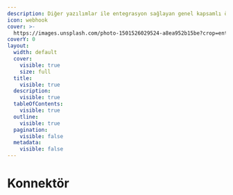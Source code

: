 ```yaml
---
description: Diğer yazılımlar ile entegrasyon sağlayan genel kapsamlı özelliktir.
icon: webhook
cover: >-
  https://images.unsplash.com/photo-1501526029524-a8ea952b15be?crop=entropy&cs=srgb&fm=jpg&ixid=M3wxOTcwMjR8MHwxfHNlYXJjaHw4fHxpbnRlZ3JhdGlvbnxlbnwwfHx8fDE3NDYzOTYxMjV8MA&ixlib=rb-4.0.3&q=85
coverY: 0
layout:
  width: default
  cover:
    visible: true
    size: full
  title:
    visible: true
  description:
    visible: true
  tableOfContents:
    visible: true
  outline:
    visible: true
  pagination:
    visible: false
  metadata:
    visible: false
---
```


# Konnektör

